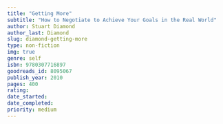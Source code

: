 ```yaml
---
title: "Getting More"
subtitle: "How to Negotiate to Achieve Your Goals in the Real World"
author: Stuart Diamond
author_last: Diamond
slug: diamond-getting-more
type: non-fiction
img: true
genre: self
isbn: 9780307716897
goodreads_id: 8095067
publish_year: 2010
pages: 400
rating: 
date_started:
date_completed:
priority: medium
---
```

